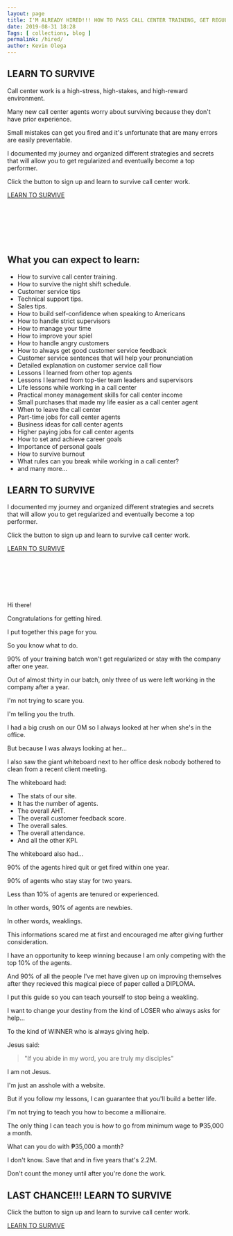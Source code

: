 ```yaml
--- 
layout: page 
title: I'M ALREADY HIRED!!! HOW TO PASS CALL CENTER TRAINING, GET REGULARIZED, BECOME A TOP PERFORMER, AND EARN ₱455,000 A YEAR
date: 2019-08-31 18:28
Tags: [ collections, blog ]
permalink: /hired/ 
author: Kevin Olega 
--- 
```

<h2>LEARN TO SURVIVE</h2>
<p>Call center work is a high-stress, high-stakes, and high-reward environment.</p>
<p>Many new call center agents worry about surviving because they don't have prior experience.</p>
<p>Small mistakes can get you fired and it's unfortunate that are many errors are easily preventable.</p>
<p>I documented my journey and organized different strategies and secrets that will allow you to get regularized and eventually become a top performer.</p>
<p>Click the button to sign up and learn to survive call center work.</p>
<p><a href="https://sendfox.com/lp/m48vjn" class="button focus">LEARN TO SURVIVE</a></p>

<br>
<br>
<br>
<br>
<br>

<h2>What you can expect to learn:</h2>

- How to survive call center training.
- How to survive the night shift schedule.
- Customer service tips
- Technical support tips.
- Sales tips.
- How to build self-confidence when speaking to Americans
- How to handle strict supervisors
- How to manage your time
- How to improve your spiel
- How to handle angry customers
- How to always get good customer service feedback
- Customer service sentences that will help your pronunciation
- Detailed explanation on customer service call flow
- Lessons I learned from other top agents
- Lessons I learned from top-tier team leaders and supervisors
- Life lessons while working in a call center
- Practical money management skills for call center income
- Small purchases that made my life easier as a call center agent
- When to leave the call center
- Part-time jobs for call center agents
- Business ideas for call center agents
- Higher paying jobs for call center agents
- How to set and achieve career goals
- Importance of personal goals
- How to survive burnout
- What rules can you break while working in a call center?
- and many more...

<h2>LEARN TO SURVIVE</h2>
<p>I documented my journey and organized different strategies and secrets that will allow you to get regularized and eventually become a top performer.</p>
<p>Click the button to sign up and learn to survive call center work.</p>
<p><a href="https://sendfox.com/lp/m48vjn" class="button focus">LEARN TO SURVIVE</a></p>

<br>
<br>
<br>
<br>
<br>



Hi there!

Congratulations for getting hired.

I put together this page for you.

So you know what to do.

90% of your training batch won't get regularized or stay with the company after one year.

Out of almost thirty in our batch, only three of us were left working in the company after a year.

I'm not trying to scare you.

I'm telling you the truth.

I had a big crush on our OM so I always looked at her when she's in the office.

But because I was always looking at her... 

I also saw the giant whiteboard next to her office desk nobody bothered to clean from a recent client meeting.

The whiteboard had:
* The stats of our site.
* It has the number of agents.
* The overall AHT.
* The overall customer feedback score.
* The overall sales.
* The overall attendance.
* And all the other KPI.

The whiteboard also had...

90% of the agents hired quit or get fired within one year.

90% of agents who stay stay for two years.

Less than 10% of agents are tenured or experienced.

In other words, 90% of agents are newbies.

In other words, weaklings.

This informations scared me at first and encouraged me after giving further consideration.

I have an opportunity to keep winning because I am only competing with the top 10% of the agents.

And 90% of all the people I've met have given up on improving themselves after they recieved this magical piece of paper called a DIPLOMA.

I put this guide so you can teach yourself to stop being a weakling.

I want to change your destiny from the kind of LOSER who always asks for help...

To the kind of WINNER who is always giving help.

Jesus said:

> "If you abide in my word, you are truly my disciples"

I am not Jesus.

I'm just an asshole with a website.

But if you follow my lessons, I can guarantee that you'll build a better life.

I'm not trying to teach you how to become a millionaire.

The only thing I can teach you is how to go from minimum wage to ₱35,000 a month.

What can you do with ₱35,000 a month?

I don't know. Save that and in five years that's 2.2M.

Don't count the money until after you're done the work.

<h2>LAST CHANCE!!! LEARN TO SURVIVE</h2>
<p>Click the button to sign up and learn to survive call center work.</p>
<p><a href="https://sendfox.com/lp/m48vjn" class="button focus">LEARN TO SURVIVE</a></p>


